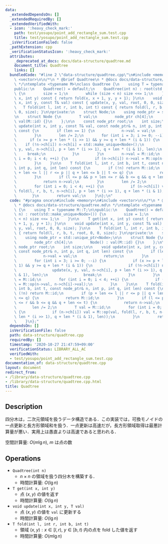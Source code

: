 ```yaml
---
data:
  _extendedDependsOn: []
  _extendedRequiredBy: []
  _extendedVerifiedWith:
  - icon: ':heavy_check_mark:'
    path: test/yosupo/point_add_rectangle_sum.test.cpp
    title: test/yosupo/point_add_rectangle_sum.test.cpp
  _isVerificationFailed: false
  _pathExtension: cpp
  _verificationStatusIcon: ':heavy_check_mark:'
  attributes:
    _deprecated_at_docs: docs/data-structure/quadtree.md
    document_title: Quadtree
    links: []
  bundledCode: "#line 2 \"data-structure/quadtree.cpp\"\n#include <memory>\n#include\
    \ <vector>\n\n/*\n * @brief Quadtree\n * @docs docs/data-structure/quadtree.md\n\
    \ */\ntemplate <typename M>\nclass Quadtree {\n    using T = typename M::T;\n\n\
    public:\n    Quadtree() = default;\n    Quadtree(int n) : root(std::make_unique<Node>())\
    \ {\n        size = 1;\n        while (size < n) size <<= 1;\n    }\n\n    T get(int\
    \ x, int y) const { return fold(x, x + 1, y, y + 1); }\n\n    void update(int\
    \ x, int y, const T& val) const { update(x, y, val, root, 0, 0, size); }\n\n \
    \   T fold(int l, int r, int b, int t) const { return fold(l, r, b, t, root, 0,\
    \ 0, size); }\n\nprivate:\n    struct Node;\n    using node_ptr = std::unique_ptr<Node>;\n\
    \n    struct Node {\n        T val;\n        node_ptr ch[4];\n        Node() :\
    \ val(M::id) {}\n    };\n\n    const node_ptr root;\n    int size;\n\n    void\
    \ update(int x, int y, const T& val, const node_ptr& n, int p, int q, int len)\
    \ const {\n        if (len == 1) {\n            n->val = val;\n            return;\n\
    \        }\n        len /= 2;\n        for (int i = 3; i >= 0; --i) {\n      \
    \      if (x >= p + len * (i >> 1) && y >= q + len * (i & 1)) {\n            \
    \    if (!n->ch[i]) n->ch[i] = std::make_unique<Node>();\n                update(x,\
    \ y, val, n->ch[i], p + len * (i >> 1), q + len * (i & 1), len);\n           \
    \     break;\n            }\n        }\n        n->val = M::id;\n        for (int\
    \ i = 0; i < 4; ++i) {\n            if (n->ch[i]) n->val = M::op(n->val, n->ch[i]->val);\n\
    \        }\n    }\n\n    T fold(int l, int r, int b, int t, const node_ptr& n,\
    \ int p, int q, int len) const {\n        if (!n) return M::id;\n        if (p\
    \ + len <= l || r <= p || q + len <= b || t <= q) {\n            return M::id;\n\
    \        }\n        if (l <= p && p + len <= r && b <= q && q + len <= t) {\n\
    \            return n->val;\n        }\n        len /= 2;\n        T val = M::id;\n\
    \        for (int i = 0; i < 4; ++i) {\n            if (n->ch[i]) val = M::op(val,\
    \ fold(l, r, b, t, n->ch[i], p + len * (i >> 1), q + len * (i & 1), len));\n \
    \       }\n        return val;\n    }\n};\n"
  code: "#pragma once\n#include <memory>\n#include <vector>\n\n/*\n * @brief Quadtree\n\
    \ * @docs docs/data-structure/quadtree.md\n */\ntemplate <typename M>\nclass Quadtree\
    \ {\n    using T = typename M::T;\n\npublic:\n    Quadtree() = default;\n    Quadtree(int\
    \ n) : root(std::make_unique<Node>()) {\n        size = 1;\n        while (size\
    \ < n) size <<= 1;\n    }\n\n    T get(int x, int y) const { return fold(x, x\
    \ + 1, y, y + 1); }\n\n    void update(int x, int y, const T& val) const { update(x,\
    \ y, val, root, 0, 0, size); }\n\n    T fold(int l, int r, int b, int t) const\
    \ { return fold(l, r, b, t, root, 0, 0, size); }\n\nprivate:\n    struct Node;\n\
    \    using node_ptr = std::unique_ptr<Node>;\n\n    struct Node {\n        T val;\n\
    \        node_ptr ch[4];\n        Node() : val(M::id) {}\n    };\n\n    const\
    \ node_ptr root;\n    int size;\n\n    void update(int x, int y, const T& val,\
    \ const node_ptr& n, int p, int q, int len) const {\n        if (len == 1) {\n\
    \            n->val = val;\n            return;\n        }\n        len /= 2;\n\
    \        for (int i = 3; i >= 0; --i) {\n            if (x >= p + len * (i >>\
    \ 1) && y >= q + len * (i & 1)) {\n                if (!n->ch[i]) n->ch[i] = std::make_unique<Node>();\n\
    \                update(x, y, val, n->ch[i], p + len * (i >> 1), q + len * (i\
    \ & 1), len);\n                break;\n            }\n        }\n        n->val\
    \ = M::id;\n        for (int i = 0; i < 4; ++i) {\n            if (n->ch[i]) n->val\
    \ = M::op(n->val, n->ch[i]->val);\n        }\n    }\n\n    T fold(int l, int r,\
    \ int b, int t, const node_ptr& n, int p, int q, int len) const {\n        if\
    \ (!n) return M::id;\n        if (p + len <= l || r <= p || q + len <= b || t\
    \ <= q) {\n            return M::id;\n        }\n        if (l <= p && p + len\
    \ <= r && b <= q && q + len <= t) {\n            return n->val;\n        }\n \
    \       len /= 2;\n        T val = M::id;\n        for (int i = 0; i < 4; ++i)\
    \ {\n            if (n->ch[i]) val = M::op(val, fold(l, r, b, t, n->ch[i], p +\
    \ len * (i >> 1), q + len * (i & 1), len));\n        }\n        return val;\n\
    \    }\n};"
  dependsOn: []
  isVerificationFile: false
  path: data-structure/quadtree.cpp
  requiredBy: []
  timestamp: '2020-10-27 21:47:59+09:00'
  verificationStatus: LIBRARY_ALL_AC
  verifiedWith:
  - test/yosupo/point_add_rectangle_sum.test.cpp
documentation_of: data-structure/quadtree.cpp
layout: document
redirect_from:
- /library/data-structure/quadtree.cpp
- /library/data-structure/quadtree.cpp.html
title: Quadtree
---
```

## Description

四分木は，二次元領域を扱うデータ構造である．この実装では，可換モノイドの一点更新と長方形領域和を扱う．一点更新は高速だが，長方形領域取得は最悪計算量が悪い．実用上は愚直よりは高速であると思われる．

空間計算量: $O(m\lg n)$, $m$ は点の数

## Operations

- `Quadtree(int n)`
    - $n \times n$ の領域を扱う四分木を構築する．
    - 時間計算量: $O(\lg n)$
- `T get(int x, int y)`
    - 点 $(x, y)$ の値を返す
    - 時間計算量: $O(\lg n)$
- `void update(int x, int y, T val)`
    - 点 $(x, y)$ の値を `val` に更新する
    - 時間計算量: $O(\lg n)$
- `T fold(int l, int r, int b, int t)`
    - 領域 ${(x, y) : x \in [l, r),\ y \in [b, t)}$ 内の点を fold した値を返す
    - 時間計算量: $O(m\lg n)$